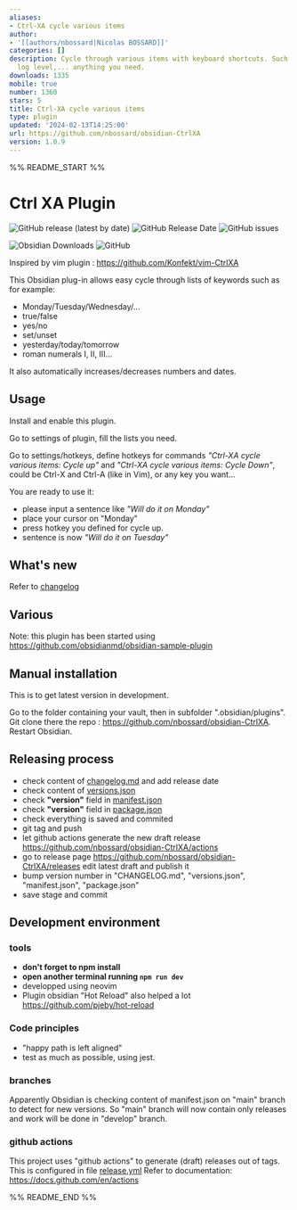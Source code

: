 ```yaml
---
aliases:
- Ctrl-XA cycle various items
author:
- '[[authors/nbossard|Nicolas BOSSARD]]'
categories: []
description: Cycle through various items with keyboard shortcuts. Such as days, months,
  log level,... anything you need.
downloads: 1335
mobile: true
number: 1360
stars: 5
title: Ctrl-XA cycle various items
type: plugin
updated: '2024-02-13T14:25:00'
url: https://github.com/nbossard/obsidian-CtrlXA
version: 1.0.9
---
```


%% README_START %%

# Ctrl XA Plugin

![GitHub release (latest by date)](https://img.shields.io/github/v/release/nbossard/obsidian-CtrlXA)
![GitHub Release Date](https://img.shields.io/github/release-date/nbossard/obsidian-CtrlXA)
![GitHub issues](https://img.shields.io/github/issues/nbossard/obsidian-CtrlXA)

![Obsidian Downloads](https://img.shields.io/badge/dynamic/json?logo=obsidian&color=blue&label=downloads&query=%24%5B%22ctrl-xa%22%5D.downloads&url=https%3A%2F%2Fraw.githubusercontent.com%2Fobsidianmd%2Fobsidian-releases%2Fmaster%2Fcommunity-plugin-stats.json)
![GitHub](https://img.shields.io/github/license/nbossard/obsidian-CtrlXA)

Inspired by vim plugin : <https://github.com/Konfekt/vim-CtrlXA>

This Obsidian plug-in allows easy cycle through lists of keywords such as for example:

- Monday/Tuesday/Wednesday/...
- true/false
- yes/no
- set/unset
- yesterday/today/tomorrow
- roman numerals I, II, III...

It also automatically increases/decreases numbers and dates.

## Usage

Install and enable this plugin.

Go to settings of plugin, fill the lists you need.

Go to settings/hotkeys,
define hotkeys for commands *"Ctrl-XA cycle various items: Cycle up"*
and *"Ctrl-XA cycle various items: Cycle Down"*,
could be Ctrl-X and Ctrl-A (like in Vim), or any key you want...

You are ready to use it:

- please input a sentence like *"Will do it on Monday"*
- place your cursor on "Monday"
- press hotkey you defined for cycle up.
- sentence is now *"Will do it on Tuesday"*

## What's new

Refer to [changelog](https://github.com/nbossard/obsidian-CtrlXA/blob/master/CHANGELOG.md)

## Various

Note: this plugin has been started using <https://github.com/obsidianmd/obsidian-sample-plugin>

## Manual installation

This is to get latest version in development.

Go to the folder containing your vault, then in subfolder ".obsidian/plugins".
Git clone there the repo : <https://github.com/nbossard/obsidian-CtrlXA>.
Restart Obsidian.

## Releasing process

- check content of [changelog.md](./changelog.md) and add release date
- check content of [versions.json](./versions.json)
- check **"version"** field in [manifest.json](manifest.json)
- check **"version"** field in [package.json](package.json)
- check everything is saved and commited
- git tag and push
- let github actions generate the new draft release <https://github.com/nbossard/obsidian-CtrlXA/actions>
- go to release page <https://github.com/nbossard/obsidian-CtrlXA/releases>
  edit latest draft and publish it
- bump version number in "CHANGELOG.md", "versions.json", "manifest.json", "package.json"
- save stage and commit

## Development environment

### tools

- **don't forget to npm install**
- **open another terminal running `npm run dev`**
- developped using neovim
- Plugin obsidian "Hot Reload" also helped a lot <https://github.com/pjeby/hot-reload>

### Code principles

- "happy path is left aligned"
- test as much as possible, using jest.

### branches

Apparently Obsidian is checking content of manifest.json
on "main" branch to detect for new versions.
So "main" branch will now contain only releases
and work will be done in "develop" branch.

### github actions

This project uses "github actions" to generate (draft) releases out of tags.
This is configured in file [release.yml](./.github/orkflows/release.yml)
Refer to documentation: <https://docs.github.com/en/actions>


%% README_END %%